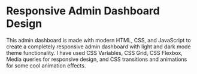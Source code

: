 # Responsive Admin Dashboard Design 
This admin dashboard is made with modern HTML, CSS, and JavaScript to create a completely responsive admin dashboard with light and dark mode theme functionality. I have used CSS Variables, CSS Grid, CSS Flexbox, Media queries for responsive design, and CSS  transitions and animations for some cool animation effects.
